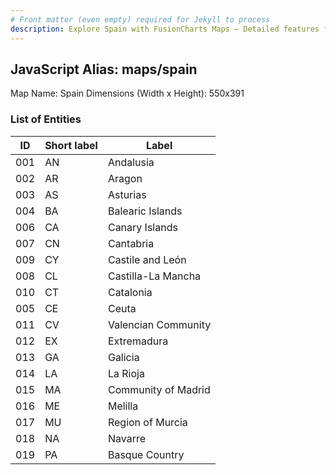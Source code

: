 ```yaml
---
# Front matter (even empty) required for Jekyll to process
description: Explore Spain with FusionCharts Maps – Detailed features for seamless integration. Try now & enhance your data visualization today! 
---
```


## JavaScript Alias: maps/spain

Map Name: Spain
Dimensions (Width x Height): 550x391





### List of Entities

ID | Short label | Label
---|---|---|
001|AN|Andalusia
002|AR|Aragon
003|AS|Asturias
004|BA|Balearic Islands
006|CA|Canary Islands
007|CN|Cantabria
009|CY|Castile and León
008|CL|Castilla-La Mancha
010|CT|Catalonia
005|CE|Ceuta
011|CV|Valencian Community
012|EX|Extremadura
013|GA|Galicia
014|LA|La Rioja
015|MA|Community of Madrid
016|ME|Melilla
017|MU|Region of Murcia
018|NA|Navarre
019|PA|Basque Country